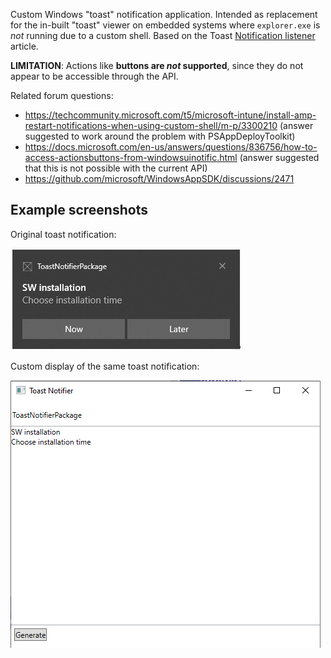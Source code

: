 Custom Windows "toast" notification application. Intended as replacement for the in-built "toast" viewer on embedded systems where `explorer.exe` is _not_ running due to a custom shell. Based on the Toast [Notification listener](https://docs.microsoft.com/en-us/windows/apps/design/shell/tiles-and-notifications/notification-listener) article.

**LIMITATION**: Actions like **buttons are _not_ supported**, since they do not appear to be accessible through the API.

Related forum questions:
* https://techcommunity.microsoft.com/t5/microsoft-intune/install-amp-restart-notifications-when-using-custom-shell/m-p/3300210 (answer suggested to work around the problem with PSAppDeployToolkit)
* https://docs.microsoft.com/en-us/answers/questions/836756/how-to-access-actionsbuttons-from-windowsuinotific.html (answer suggested that this is not possible with the current API)
* https://github.com/microsoft/WindowsAppSDK/discussions/2471


## Example screenshots
Original toast notification:

![OriginalToast](OriginalToast.png) 

Custom display of the same toast notification:

![CustomToast](CustomToast.png) 
